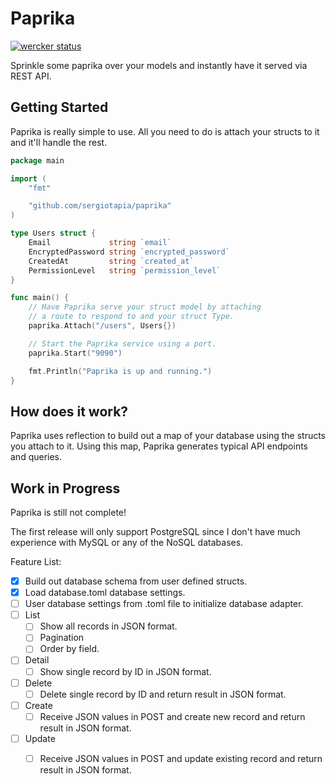 # Paprika

[![wercker status](https://app.wercker.com/status/26dc4fdf8656d6a2ed65358c1c322865/m/master "wercker status")](https://app.wercker.com/project/bykey/26dc4fdf8656d6a2ed65358c1c322865)

Sprinkle some paprika over your models and instantly have it 
served via REST API.

## Getting Started

Paprika is really simple to use. All you need to do is attach
your structs to it and it'll handle the rest.

``` go
package main

import (
    "fmt"

    "github.com/sergiotapia/paprika"
)

type Users struct {
    Email             string `email`
    EncryptedPassword string `encrypted_password`
    CreatedAt         string `created_at`
    PermissionLevel   string `permission_level`
}

func main() {
    // Have Paprika serve your struct model by attaching
    // a route to respond to and your struct Type.
    paprika.Attach("/users", Users{})

    // Start the Paprika service using a port.
    paprika.Start("9090")

    fmt.Println("Paprika is up and running.")
}

```

## How does it work?

Paprika uses reflection to build out a map of your database using
the structs you attach to it. Using this map, Paprika generates typical
API endpoints and queries.

## Work in Progress

Paprika is still not complete!

The first release will only support PostgreSQL since I don't have much
experience with MySQL or any of the NoSQL databases.

Feature List:

- [x] Build out database schema from user defined structs.
- [x] Load database.toml database settings.
- [ ] User database settings from .toml file to initialize database adapter.
- [ ] List
  - [ ] Show all records in JSON format.
  - [ ] Pagination
  - [ ] Order by field.
- [ ] Detail
  - [ ] Show single record by ID in JSON format.
- [ ] Delete
  - [ ] Delete single record by ID and return result in JSON format.
- [ ] Create
  - [ ] Receive JSON values in POST and create new record and return result in JSON format.
- [ ] Update
  - [ ] Receive JSON values in POST and update existing record and return result in JSON format. 

  